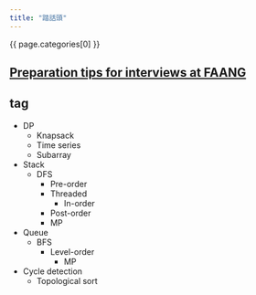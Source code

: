 ```yaml
---
title: "踏話頭"
---
```


{{ page.categories[0] }}


## [Preparation tips for interviews at FAANG](https://sanglevikas25.medium.com/preparation-tips-for-interviews-at-faang-5cee4752b33e)


## tag
- DP
  - Knapsack
  - Time series
  - Subarray
- Stack
  - DFS
      - Pre-order
      - Threaded
          - In-order
      - Post-order
      - MP
- Queue
  - BFS
      - Level-order
          - MP
- Cycle detection
  - Topological sort